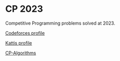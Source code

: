 # CP 2023

Competitive Programming problems solved at 2023.

[Codeforces profile](https://codeforces.com/profile/jamerrq)

[Kattis profile](https://open.kattis.com/users/jamerrq)

[CP-Algorithms](https://cp-algorithms.com/)
